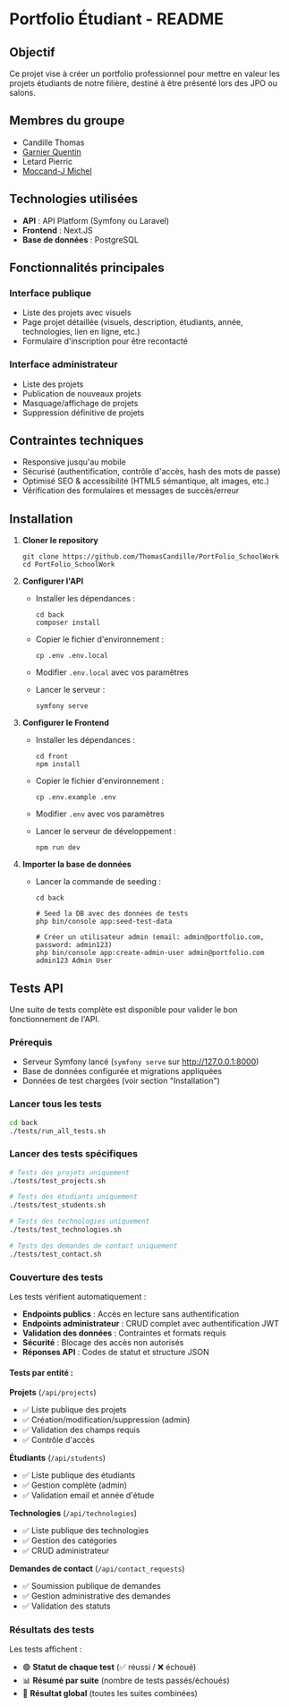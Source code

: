# Portfolio Étudiant - README

## Objectif

Ce projet vise à créer un portfolio professionnel pour mettre en valeur les projets étudiants de notre filière, destiné à être présenté lors des JPO ou salons.

## Membres du groupe

- Candille Thomas
- [Garnier Quentin](https://github.com/F1N3X)
- Letard Pierric
- [Moccand-J Michel](https://github.com/Kan-A-Pesh)

## Technologies utilisées

- **API** : API Platform (Symfony ou Laravel)
- **Frontend** : Next.JS
- **Base de données** : PostgreSQL

## Fonctionnalités principales

### Interface publique

- Liste des projets avec visuels
- Page projet détaillée (visuels, description, étudiants, année, technologies, lien en ligne, etc.)
- Formulaire d'inscription pour être recontacté

### Interface administrateur

- Liste des projets
- Publication de nouveaux projets
- Masquage/affichage de projets
- Suppression définitive de projets

## Contraintes techniques

- Responsive jusqu'au mobile
- Sécurisé (authentification, contrôle d'accès, hash des mots de passe)
- Optimisé SEO & accessibilité (HTML5 sémantique, alt images, etc.)
- Vérification des formulaires et messages de succès/erreur

## Installation

1. **Cloner le repository**

   ```
   git clone https://github.com/ThomasCandille/PortFolio_SchoolWork
   cd PortFolio_SchoolWork
   ```

2. **Configurer l'API**

   - Installer les dépendances :
     ```
     cd back
     composer install
     ```
   - Copier le fichier d'environnement :
     ```
     cp .env .env.local
     ```
   - Modifier `.env.local` avec vos paramètres

   - Lancer le serveur :
     ```
     symfony serve
     ```

3. **Configurer le Frontend**

   - Installer les dépendances :

     ```
     cd front
     npm install
     ```

   - Copier le fichier d'environnement :
     ```
     cp .env.example .env
     ```
   - Modifier `.env` avec vos paramètres

   - Lancer le serveur de développement :
     ```
     npm run dev
     ```

4. **Importer la base de données**

   - Lancer la commande de seeding :

     ```
     cd back

     # Seed la DB avec des données de tests
     php bin/console app:seed-test-data

     # Créer un utilisateur admin (email: admin@portfolio.com, password: admin123)
     php bin/console app:create-admin-user admin@portfolio.com admin123 Admin User
     ```

## Tests API

Une suite de tests complète est disponible pour valider le bon fonctionnement de l'API.

### Prérequis

- Serveur Symfony lancé (`symfony serve` sur http://127.0.0.1:8000)
- Base de données configurée et migrations appliquées
- Données de test chargées (voir section "Installation")

### Lancer tous les tests

```bash
cd back
./tests/run_all_tests.sh
```

### Lancer des tests spécifiques

```bash
# Tests des projets uniquement
./tests/test_projects.sh

# Tests des étudiants uniquement
./tests/test_students.sh

# Tests des technologies uniquement
./tests/test_technologies.sh

# Tests des demandes de contact uniquement
./tests/test_contact.sh
```

### Couverture des tests

Les tests vérifient automatiquement :

- **Endpoints publics** : Accès en lecture sans authentification
- **Endpoints administrateur** : CRUD complet avec authentification JWT
- **Validation des données** : Contraintes et formats requis
- **Sécurité** : Blocage des accès non autorisés
- **Réponses API** : Codes de statut et structure JSON

#### Tests par entité :

**Projets** (`/api/projects`)

- ✅ Liste publique des projets
- ✅ Création/modification/suppression (admin)
- ✅ Validation des champs requis
- ✅ Contrôle d'accès

**Étudiants** (`/api/students`)

- ✅ Liste publique des étudiants
- ✅ Gestion complète (admin)
- ✅ Validation email et année d'étude

**Technologies** (`/api/technologies`)

- ✅ Liste publique des technologies
- ✅ Gestion des catégories
- ✅ CRUD administrateur

**Demandes de contact** (`/api/contact_requests`)

- ✅ Soumission publique de demandes
- ✅ Gestion administrative des demandes
- ✅ Validation des statuts

### Résultats des tests

Les tests affichent :

- 🟢 **Statut de chaque test** (✅ réussi / ❌ échoué)
- 📊 **Résumé par suite** (nombre de tests passés/échoués)
- 🎯 **Résultat global** (toutes les suites combinées)
